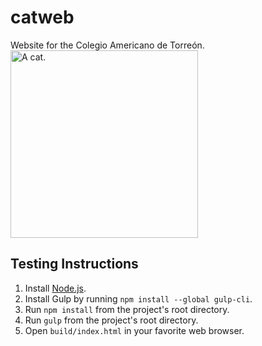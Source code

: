 # catweb
Website for the Colegio Americano de Torreón.<br>
<img src="http://vikki.github.io/presentations/jsday.it/images/inspectocat.png" alt="A cat." width="300px" height="auto"/>

## Testing Instructions
1. Install [Node.js](https://nodejs.org).
2. Install Gulp by running `npm install --global gulp-cli`.
3. Run `npm install` from the project's root directory.
4. Run `gulp` from the project's root directory.
5. Open `build/index.html` in your favorite web browser.
